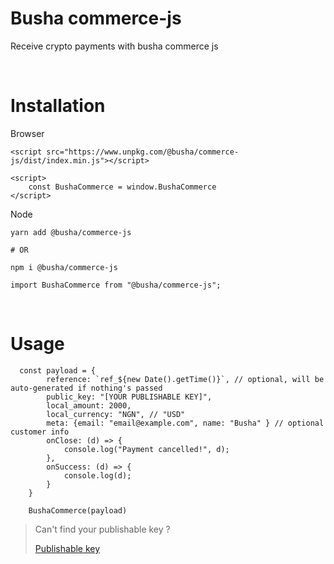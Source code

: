 # Busha commerce-js

Receive crypto payments with busha commerce js

&nbsp;

# Installation

Browser

```
<script src="https://www.unpkg.com/@busha/commerce-js/dist/index.min.js"></script>

<script>
    const BushaCommerce = window.BushaCommerce
</script>
```

Node

```
yarn add @busha/commerce-js

# OR

npm i @busha/commerce-js
```

```
import BushaCommerce from "@busha/commerce-js";
```
&nbsp;

# Usage

```
  const payload = {
        reference: `ref_${new Date().getTime()}`, // optional, will be auto-generated if nothing's passed
        public_key: "[YOUR PUBLISHABLE KEY]",
        local_amount: 2000,
        local_currency: "NGN", // "USD"
        meta: {email: "email@example.com", name: "Busha" } // optional customer info
        onClose: (d) => {
            console.log("Payment cancelled!", d);
        },
        onSuccess: (d) => {
            console.log(d);
        }
    }

    BushaCommerce(payload)
```

> Can't find your publishable key ?
>
> [Publishable key](./Screenshot.png)
